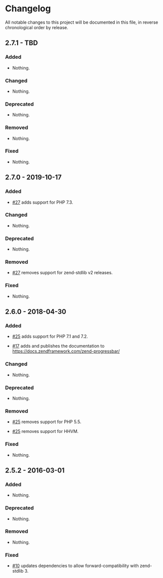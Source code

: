 # Changelog

All notable changes to this project will be documented in this file, in reverse chronological order by release.

## 2.7.1 - TBD

### Added

- Nothing.

### Changed

- Nothing.

### Deprecated

- Nothing.

### Removed

- Nothing.

### Fixed

- Nothing.

## 2.7.0 - 2019-10-17

### Added

- [#27](https://github.com/zendframework/zend-progressbar/pull/27) adds support for PHP 7.3.

### Changed

- Nothing.

### Deprecated

- Nothing.

### Removed

- [#27](https://github.com/zendframework/zend-progressbar/pull/27) removes support for zend-stdlib v2 releases.

### Fixed

- Nothing.

## 2.6.0 - 2018-04-30

### Added

- [#25](https://github.com/zendframework/zend-progressbar/pull/25) adds support for PHP 7.1 and 7.2.

- [#17](https://github.com/zendframework/zend-progressbar/pull/17) adds and
  publishes the documentation to https://docs.zendframework.com/zend-progressbar/

### Changed

- Nothing.

### Deprecated

- Nothing.

### Removed

- [#25](https://github.com/zendframework/zend-progressbar/pull/25) removes support for PHP 5.5.

- [#25](https://github.com/zendframework/zend-progressbar/pull/25) removes support for HHVM.

### Fixed

- Nothing.

## 2.5.2 - 2016-03-01

### Added

- Nothing.

### Deprecated

- Nothing.

### Removed

- Nothing.

### Fixed

- [#10](https://github.com/zendframework/zend-progressbar/pull/10) updates
  dependencies to allow forward-compatibility with zend-stdlib 3.
